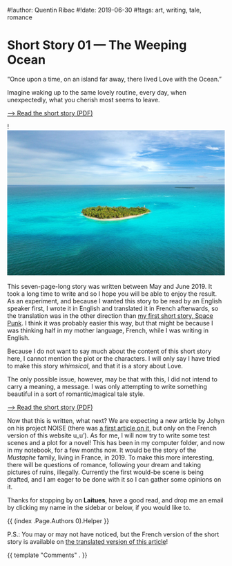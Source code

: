 #!author: Quentin Ribac
#!date: 2019-06-30
#!tags: art, writing, tale, romance

# Short Story 01 — The Weeping Ocean
“Once upon a time, on an island far away, there lived Love with the Ocean.”

Imagine waking up to the same lovely routine, every day, when unexpectedly, what you cherish most seems to leave.

[—> Read the short story (PDF)](/media/files/short01_an_ocean_of_love_20190619.en.pdf)

!![The loveliest island there ever was](/media/img/2019/06/island.jpg)

This seven-page-long story was written between May and June 2019. It took a long time to write and so I hope you will be able to enjoy the result. As an experiment, and because I wanted this story to be read by an English speaker first, I wrote it in English and translated it in French afterwards, so the translation was in the other direction than [my first short story, Space Punk](/en/blog/2019/05/10/short00-space-punk.html). I think it was probably easier this way, but that might be because I was thinking half in my mother language, French, while I was writing in English.

Because I do not want to say much about the content of this short story here, I cannot mention the plot or the characters. I will only say I have tried to make this story *whimsical*, and that it is a story about Love.

The only possible issue, however, may be that with this, I did not intend to carry a meaning, a message. I was only attempting to write something beautiful in a sort of romantic/magical tale style.

[—> Read the short story (PDF)](/media/files/short01_an_ocean_of_love_20190619.en.pdf)

Now that this is written, what next? We are expecting a new article by Johyn on his project NOISE (there was [a first article on it](/blog/2018/09/06/noise-partie-1-la-polyphonie.html), but only on the French version of this website u_u’). As for me, I will now try to write some test scenes and a plot for a novel! This has been in my computer folder, and now in my notebook, for a few months now. It would be the story of the *Mustaphe* family, living in France, in 2019. To make this more interesting, there will be questions of romance, following your dream and taking pictures of ruins, illegally. Currently the first would-be scene is being drafted, and I am eager to be done with it so I can gather some opinions on it.

Thanks for stopping by on **Laitues**, have a good read, and drop me an email by clicking my name in the sidebar or below, if you would like to.

{{ (index .Page.Authors 0).Helper }}

P.S.: You may or may not have noticed, but the French version of the short story is available on [the translated version of this article](/blog/2019/06/30/nvl01-un-ocean-damour.html)!

{{ template "Comments" . }}
